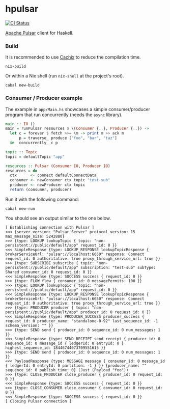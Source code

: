 hpulsar
=======

[![CI Status](https://github.com/cr-org/hpulsar/workflows/Haskell%20CI/badge.svg)](https://github.com/cr-org/hpulsar/actions)

[Apache Pulsar](https://pulsar.apache.org/) client for Haskell.

### Build

It is recommended to use [Cachix](https://app.cachix.org/cache/hpulsar) to reduce the compilation time.

```shell
nix-build
```

Or within a Nix shell (run `nix-shell` at the project's root).

```shell
cabal new-build
```

### Consumer / Producer example

The example in `app/Main.hs` showcases a simple consumer/producer program that run concurrently (needs the `async` library).

```haskell
main :: IO ()
main = runPulsar resources $ \(Consumer {..}, Producer {..}) ->
  let c = forever $ fetch >>= \m -> print m >> ack m
      p = traverse_ produce ["foo", "bar", "taz"]
  in  concurrently_ c p

topic :: Topic
topic = defaultTopic "app"

resources :: Pulsar (Consumer IO, Producer IO)
resources = do
  ctx      <- connect defaultConnectData
  consumer <- newConsumer ctx topic "test-sub"
  producer <- newProducer ctx topic
  return (consumer, producer)
```

Run it with the following command:

```shell
cabal new-run
```

You should see an output similar to the one below.

```
[ Establishing connection with Pulsar ]
<<< {server_version: "Pulsar Server" protocol_version: 15 max_message_size: 5242880}
>>> {type: LOOKUP lookupTopic { topic: "non-persistent://public/default/app" request_id: 0 }}
<<< SimpleResponse {type: LOOKUP_RESPONSE lookupTopicResponse { brokerServiceUrl: "pulsar://localhost:6650" response: Connect request_id: 0 authoritative: true proxy_through_service_url: true }}
>>> {type: SUBSCRIBE subscribe { topic: "non-persistent://public/default/app" subscription: "test-sub" subType: Shared consumer_id: 0 request_id: 0 }}
<<< SimpleResponse {type: SUCCESS success { request_id: 0 }}
>>> {type: FLOW flow { consumer_id: 0 messagePermits: 100 }}
>>> {type: LOOKUP lookupTopic { topic: "non-persistent://public/default/app" request_id: 0 }}
<<< SimpleResponse {type: LOOKUP_RESPONSE lookupTopicResponse { brokerServiceUrl: "pulsar://localhost:6650" response: Connect request_id: 0 authoritative: true proxy_through_service_url: true }}
>>> {type: PRODUCER producer { topic: "non-persistent://public/default/app" producer_id: 0 request_id: 0 }}
<<< SimpleResponse {type: PRODUCER_SUCCESS producer_success { request_id: 0 producer_name: "standalone-0-92" last_sequence_id: -1 schema_version: "" }}
>>> {type: SEND send { producer_id: 0 sequence_id: 0 num_messages: 1 }}
<<< SimpleResponse {type: SEND_RECEIPT send_receipt { producer_id: 0 sequence_id: 0 message_id { ledgerId: 0 entryId: 0 } highest_sequence_id: 18446744073709551615 }}
>>> {type: SEND send { producer_id: 0 sequence_id: 0 num_messages: 1 }}
<<< PayloadResponse {type: MESSAGE message { consumer_id: 0 message_id { ledgerId: 0 entryId: 0 partition: -1 } }} {producer_name: "" sequence_id: 0 publish_time: 0} (Just (Payload "foo"))
>>> {type: CLOSE_PRODUCER close_producer { producer_id: 0 request_id: 0 }}
<<< SimpleResponse {type: SUCCESS success { request_id: 0 }}
>>> {type: CLOSE_CONSUMER close_consumer { consumer_id: 0 request_id: 0 }}
<<< SimpleResponse {type: SUCCESS success { request_id: 0 }}
[ Closing Pulsar connection ]
```
